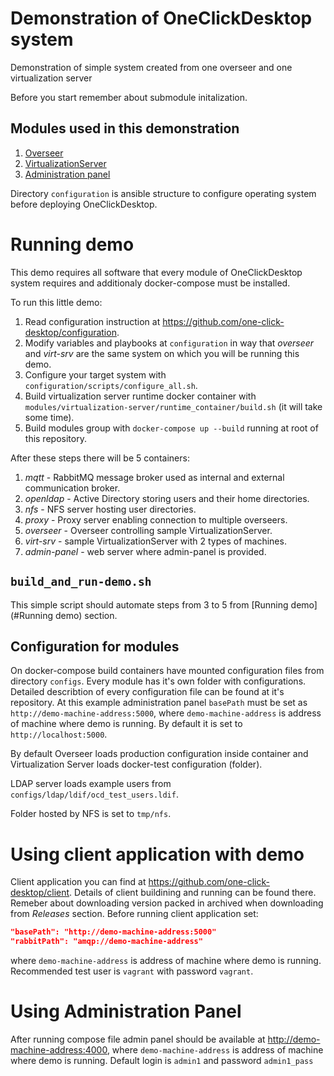 # Demonstration of OneClickDesktop system
Demonstration of simple system created from one overseer and one virtualization server

Before you start remember about submodule initalization.

## Modules used in this demonstration

1. [Overseer](https://github.com/one-click-desktop/overseer)
2. [VirtualizationServer](https://github.com/one-click-desktop/virtualization-server)
3. [Administration panel](https://github.com/one-click-desktop/admin-panel)

Directory `configuration` is ansible structure to configure operating system before deploying OneClickDesktop.

# Running demo

This demo requires all software that every module of OneClickDesktop system requires and additionaly docker-compose must be installed.

To run this little demo:

1. Read configuration instruction at <https://github.com/one-click-desktop/configuration>.
2. Modify variables and playbooks at `configuration` in way that *overseer* and *virt-srv* are the same system on which you will be running this demo.
3. Configure your target system with `configuration/scripts/configure_all.sh`.
4. Build virtualization server runtime docker container with `modules/virtualization-server/runtime_container/build.sh` (it will take some time).
5. Build modules group with `docker-compose up --build` running at root of this repository.

After these steps there will be 5 containers:

1. *mqtt* - RabbitMQ message broker used as internal and external communication broker.
2. *openldap* - Active Directory storing users and their home directories.
3. *nfs* - NFS server hosting user directories.
4. *proxy* - Proxy server enabling connection to multiple overseers.
5. *overseer* - Overseer controlling sample VirtualizationServer.
6. *virt-srv* - sample VirtualizationServer with 2 types of machines.
7. *admin-panel* - web server where admin-panel is provided.

## `build_and_run-demo.sh`

This simple script should automate steps from 3 to 5 from [Running demo](#Running demo) section.

## Configuration for modules

On docker-compose build containers have mounted configuration files from directory `configs`.
Every module has it's own folder with configurations.
Detailed describtion of every configuration file can be found at it's repository.
At this example administration panel `basePath` must be set as `http://demo-machine-address:5000`,
where `demo-machine-address` is address of machine where demo is running.
By default it is set to `http://localhost:5000`.

By default Overseer loads production configuration inside container and Virtualization Server loads docker-test configuration (folder).

LDAP server loads example users from `configs/ldap/ldif/ocd_test_users.ldif`.

Folder hosted by NFS is set to `tmp/nfs`.

# Using client application with demo

Client application you can find at https://github.com/one-click-desktop/client.
Details of client buildining and running can be found there.
Remeber about downloading version packed in archived when downloading from *Releases* section.
Before running client application set:

```JSON
"basePath": "http://demo-machine-address:5000"
"rabbitPath": "amqp://demo-machine-address"
```

where `demo-machine-address` is address of machine where demo is running. Recommended test user is `vagrant` with password `vagrant`.

# Using Administration Panel

After running compose file admin panel should be available at <http://demo-machine-address:4000>,
where `demo-machine-address` is address of machine where demo is running. Default login is `admin1` and password `admin1_pass`
